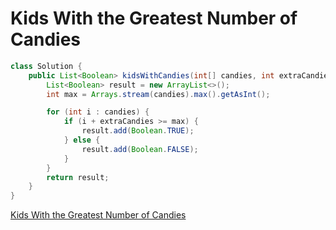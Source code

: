 # Kids With the Greatest Number of Candies

~~~java
class Solution {
    public List<Boolean> kidsWithCandies(int[] candies, int extraCandies) {
        List<Boolean> result = new ArrayList<>();
        int max = Arrays.stream(candies).max().getAsInt();

        for (int i : candies) {
            if (i + extraCandies >= max) {
                result.add(Boolean.TRUE);
            } else {
                result.add(Boolean.FALSE);
            }
        }
        return result;
    }
}
~~~

[Kids With the Greatest Number of Candies](https://leetcode.com/problems/kids-with-the-greatest-number-of-candies/)

